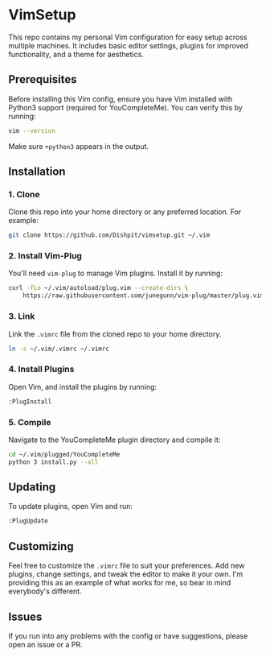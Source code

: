 # VimSetup

This repo contains my personal Vim configuration for easy setup across multiple machines. It includes basic editor settings, plugins for improved functionality, and a theme for aesthetics.

## Prerequisites

Before installing this Vim config, ensure you have Vim installed with Python3 support (required for YouCompleteMe). You can verify this by running:

```bash
vim --version
```

Make sure `+python3` appears in the output.

## Installation

### 1. Clone
Clone this repo into your home directory or any preferred location. For example:
```bash
git clone https://github.com/Dishpit/vimsetup.git ~/.vim
```

### 2. Install Vim-Plug
You'll need `vim-plug` to manage Vim plugins. Install it by running:
```bash
curl -fLo ~/.vim/autoload/plug.vim --create-dirs \
    https://raw.githubusercontent.com/junegunn/vim-plug/master/plug.vim
```

### 3. Link
Link the `.vimrc` file from the cloned repo to your home directory.
```bash
ln -s ~/.vim/.vimrc ~/.vimrc
```

### 4. Install Plugins
Open Vim, and install the plugins by running:
```bash
:PlugInstall
```

### 5. Compile
Navigate to the YouCompleteMe plugin directory and compile it:
```bash
cd ~/.vim/plugged/YouCompleteMe
python 3 install.py --all
```

## Updating
To update plugins, open Vim and run:
```bash
:PlugUpdate
```

## Customizing
Feel free to customize the `.vimrc` file to suit your preferences. Add new plugins, change settings, and tweak the editor to make it your own. I'm providing this as an example of what works for me, so bear in mind everybody's different.

## Issues
If you run into any problems with the config or have suggestions, please open an issue or a PR.
